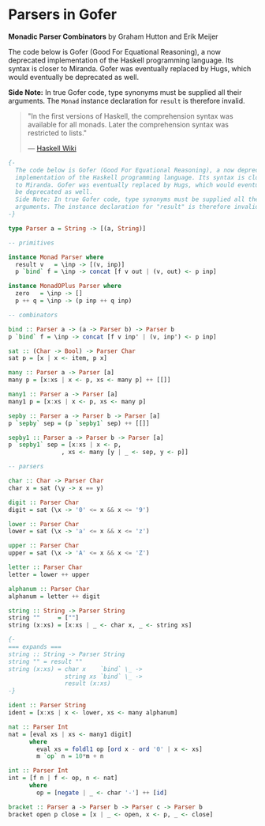 # Parsers in Gofer

**Monadic Parser Combinators** by Graham Hutton and Erik Meijer

The code below is Gofer (Good For Equational Reasoning), a now deprecated
implementation of the Haskell programming language. Its syntax is closer
to Miranda. Gofer was eventually replaced by Hugs, which would eventually 
be deprecated as well.
  
**Side Note:** In true Gofer code, type synonyms must be supplied all their
arguments. The `Monad` instance declaration for `result` is therefore invalid.

> "In the first versions of Haskell, the comprehension syntax was available 
>  for all monads. Later the comprehension syntax was restricted to lists."
>  
>  — [Haskell Wiki](https://wiki.haskell.org/List_comprehension)

```haskell
{-
  The code below is Gofer (Good For Equational Reasoning), a now deprecated
  implementation of the Haskell programming language. Its syntax is closer
  to Miranda. Gofer was eventually replaced by Hugs, which would eventually 
  be deprecated as well.
  Side Note: In true Gofer code, type synonyms must be supplied all their
  arguments. The instance declaration for "result" is therefore invalid.
-}

type Parser a = String -> [(a, String)]

-- primitives

instance Monad Parser where
  result v   = \inp -> [(v, inp)]
  p `bind` f = \inp -> concat [f v out | (v, out) <- p inp]

instance MonadOPlus Parser where
  zero   = \inp -> []
  p ++ q = \inp -> (p inp ++ q inp)

-- combinators

bind :: Parser a -> (a -> Parser b) -> Parser b
p `bind` f = \inp -> concat [f v inp' | (v, inp') <- p inp]

sat :: (Char -> Bool) -> Parser Char
sat p = [x | x <- item, p x]

many :: Parser a -> Parser [a]
many p = [x:xs | x <- p, xs <- many p] ++ [[]]

many1 :: Parser a -> Parser [a]
many1 p = [x:xs | x <- p, xs <- many p]

sepby :: Parser a -> Parser b -> Parser [a]
p `sepby` sep = (p `sepby1` sep) ++ [[]]

sepby1 :: Parser a -> Parser b -> Parser [a]
p `sepby1` sep = [x:xs | x <- p,
		       , xs <- many [y | _ <- sep, y <- p]]

-- parsers

char :: Char -> Parser Char
char x = sat (\y -> x == y)

digit :: Parser Char
digit = sat (\x -> '0' <= x && x <= '9')

lower :: Parser Char
lower = sat (\x -> 'a' <= x && x <= 'z')

upper :: Parser Char
upper = sat (\x -> 'A' <= x && x <= 'Z')

letter :: Parser Char
letter = lower ++ upper

alphanum :: Parser Char
alphanum = letter ++ digit

string :: String -> Parser String
string ""     = [""]
string (x:xs) = [x:xs | _ <- char x, _ <- string xs]

{-
=== expands ===
string :: String -> Parser String
string "" = result ""
string (x:xs) = char x    `bind` \_ ->
                string xs `bind` \_ ->
                result (x:xs)
-}

ident :: Parser String
ident = [x:xs | x <- lower, xs <- many alphanum]

nat :: Parser Int
nat = [eval xs | xs <- many1 digit]
      where
        eval xs = foldl1 op [ord x - ord '0' | x <- xs]
        m `op` n = 10*m + n

int :: Parser Int
int = [f n | f <- op, n <- nat]
      where
        op = [negate | _ <- char '-'] ++ [id]

bracket :: Parser a -> Parser b -> Parser c -> Parser b
bracket open p close = [x | _ <- open, x <- p, _ <- close]
```
